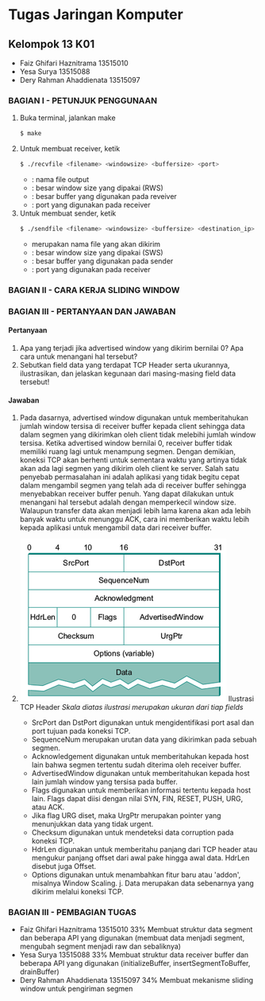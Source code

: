# Tugas Jaringan Komputer
## Kelompok 13 K01

 - Faiz Ghifari Haznitrama  13515010
 - Yesa Surya               13515088
 - Dery Rahman Ahaddienata  13515097

### BAGIAN I - PETUNJUK PENGGUNAAN
1. Buka terminal, jalankan make
    ```sh
    $ make
    ```
2. Untuk membuat receiver, ketik
    ```sh
    $ ./recvfile <filename> <windowsize> <buffersize> <port>
    ```
    - <filename> : nama file output
    - <windowsize> : besar window size yang dipakai (RWS)
    - <buffersize> : besar buffer yang digunakan pada reveiver
    - <port> : port yang digunakan pada receiver
3. Untuk membuat sender, ketik
    ```sh
    $ ./sendfile <filename> <windowsize> <buffersize> <destination_ip> <destination_port>
    ```
    - <filename> merupakan nama file yang akan dikirim
    - <windowsize> : besar window size yang dipakai (SWS)
    - <buffersize> : besar buffer yang digunakan pada sender
    - <port> : port yang digunakan pada receiver

### BAGIAN II - CARA KERJA SLIDING WINDOW


### BAGIAN III - PERTANYAAN DAN JAWABAN
#### Pertanyaan
1. Apa yang terjadi jika advertised window yang dikirim bernilai 0? Apa cara untuk menangani hal tersebut?
2. Sebutkan field data yang terdapat TCP Header serta ukurannya, ilustrasikan, dan jelaskan kegunaan dari masing-masing field data tersebut!
#### Jawaban
1. Pada dasarnya, advertised window digunakan untuk memberitahukan jumlah window tersisa di receiver buffer kepada client sehingga data dalam segmen yang dikirimkan oleh client tidak melebihi jumlah window tersisa. Ketika advertised window bernilai 0, receiver buffer tidak memiliki ruang lagi untuk menampung segmen. Dengan demikian, koneksi TCP akan berhenti untuk sementara waktu yang artinya tidak akan ada lagi segmen yang dikirim oleh client ke server.
Salah satu penyebab permasalahan ini adalah aplikasi yang tidak begitu cepat dalam mengambil segmen yang telah ada di receiver buffer sehingga menyebabkan receiver buffer penuh. Yang dapat dilakukan untuk menangani hal tersebut adalah dengan memperkecil window size. Walaupun transfer data akan menjadi lebih lama karena akan ada lebih banyak waktu untuk menunggu ACK, cara ini memberikan waktu lebih kepada aplikasi untuk mengambil data dari receiver buffer.

2. ![alt text](tcp.png)
Ilustrasi TCP Header
*Skala diatas ilustrasi merupakan ukuran dari tiap fields*
    - SrcPort dan DstPort digunakan untuk mengidentifikasi port asal dan port tujuan pada koneksi TCP.
    - SequenceNum merupakan urutan data yang dikirimkan pada sebuah segmen.
    - Acknowledgement digunakan untuk memberitahukan kepada host lain bahwa segmen tertentu sudah diterima oleh receiver buffer.
    - AdvertisedWindow digunakan untuk memberitahukan kepada host lain jumlah window yang tersisa pada buffer.
    - Flags digunakan untuk memberikan informasi tertentu kepada host lain. Flags dapat diisi dengan nilai SYN, FIN, RESET, PUSH, URG, atau ACK.
    - Jika flag URG diset, maka UrgPtr merupakan pointer yang menunjukkan data yang tidak urgent.
    - Checksum digunakan untuk mendeteksi data corruption pada koneksi TCP.
    - HdrLen digunakan untuk memberitahu panjang dari TCP header atau mengukur panjang offset dari awal pake hingga awal data. HdrLen disebut juga Offset.
    - Options digunakan untuk menambahkan fitur baru atau 'addon', misalnya Window Scaling.
j. Data merupakan data sebenarnya yang dikirim melalui koneksi TCP.

### BAGIAN III - PEMBAGIAN TUGAS
- Faiz Ghifari Haznitrama 13515010   33%
Membuat struktur data segment dan beberapa API yang digunakan (membuat data menjadi segment, mengubah segment menjadi raw dan sebaliknya)
- Yesa Surya 13515088 33%
Membuat struktur data receiver buffer dan beberapa API yang digunakan (initializeBuffer, insertSegmentToBuffer, drainBuffer)
- Dery Rahman Ahaddienata 13515097 34%
Membuat mekanisme sliding window untuk pengiriman segmen
